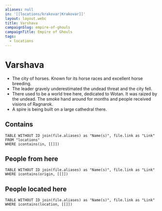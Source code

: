 ```yaml
---
aliases: null
in: '[[locations/krakovar|Krakovar]]'
layout: layout.webc
title: Varshava
campaignSlug: empire-of-ghouls
campaignTitle: Empire of Ghouls
tags:
  - locations
---
```

# Varshava

- The city of horses. Known for its horse races and excellent horse breeding.
- The leader gravely underestimated the undead threat and the city fell.
- There used to be a world tree here, dedicated to Wotan. It was raized by the undead. The smoke hand around for months and people received visions of Ragnarok.
- A spire is being built on a large cathedral there.

## Contains
```dataview
TABLE WITHOUT ID join(file.aliases) as "Name(s)", file.link as "Link"
FROM "locations"
WHERE icontains(in, [[]])
```

## People from here

```dataview
TABLE WITHOUT ID join(file.aliases) as "Name(s)", file.link as "Link"
WHERE icontains(origin, [[]])
```

## People located here

```dataview
TABLE WITHOUT ID join(file.aliases) as "Name(s)", file.link as "Link"
WHERE icontains(location, [[]])
```
